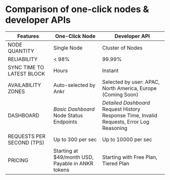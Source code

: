 # Comparison of one-click nodes & developer APIs

Features| One-Click Node | Developer API
---|---|---
NODE QUANTITY| Single Node|Cluster of Nodes
RELIABILITY| < 98% | 99.99%
SYNC TIME TO LATEST BLOCK | Hours | Instant
AVAILABILITY ZONES | Auto-selected by Ankr | Selected by user: APAC, North America, Europe (Coming Soon)
DASHBOARD| *Basic Dashboard* Node Status Endpoints  | *Detailed Dashboard* Request History Response Time, Invalid Requests, Error Log Reasoning
REQUESTS PER SECOND (TPS) | Up to 300 per sec | Up to 10000 per sec
PRICING | Starting at $49/month USD, Payable in ANKR tokens | Starting with Free Plan, Tiered Plan